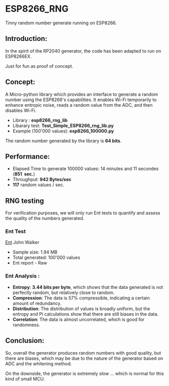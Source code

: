 # ESP8266_RNG
Tinny random number generate running on ESP8266.

## Introduction:
In the spirit of the RP2040 generator, the code has been adapted to run on ESP8266EX.

Just for fun as proof of concept.

## Concept:

A Micro-python library which provides an interface to generate a random number using the ESP8266's capabilities. It enables Wi-Fi temporarily to enhance entropic noise, reads a random value from the ADC, and then disables Wi-Fi.

- Library : **esp8266_rng_lib**
- Libarary test: **Test_Simple_ESP8266_rng_lib.py**
- Example (100'000 values): **esp8266_100000.py**

The random number generated by the library is **64 bits**.

## Performance:

- Elapsed Time to generate 100000 values: 14 minutes and 11 secondes (**851  sec.**)
- Throughput: **942 Bytes/sec**
- **117** random values / sec.

## RNG testing

For verification purposes, we will only run Ent tests to quantify and assess the quality of the numbers generated.

### Ent Test

[Ent](https://www.fourmilab.ch) John Walker

- Sample size: 1.94 MB 
- Total generated: 100'000 values
- Ent report - Raw

### Ent Analysis :

- **Entropy**: **3.44 bits per byte**, which shows that the data generated is not perfectly random, but relatively close to random.
- **Compression**: The data is 57% compressible, indicating a certain amount of redundancy.
- **Distribution**: The distribution of values is broadly uniform, but the entropy and Pi calculations show that there are still biases in the data.
- **Correlation**: The data is almost uncorrelated, which is good for randomness.

## Conclusion:
So, overall the generator produces random numbers with good quality, but there are biases, which may be due to the nature of the generator based on ADC and the whitening method.

On the downside, the generator is extremely slow ... which is normal for this kind of small MCU.
